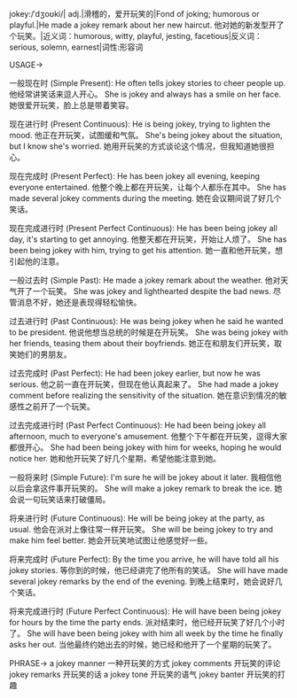 jokey:/ˈdʒoʊki/| adj.|滑稽的，爱开玩笑的|Fond of joking; humorous or playful.|He made a jokey remark about her new haircut. 他对她的新发型开了个玩笑。|近义词：humorous, witty, playful, jesting, facetious|反义词：serious, solemn, earnest|词性:形容词

USAGE->

一般现在时 (Simple Present):
He often tells jokey stories to cheer people up.  他经常讲笑话来逗人开心。
She is jokey and always has a smile on her face. 她很爱开玩笑，脸上总是带着笑容。


现在进行时 (Present Continuous):
He is being jokey, trying to lighten the mood. 他正在开玩笑，试图缓和气氛。
She's being jokey about the situation, but I know she's worried.  她用开玩笑的方式谈论这个情况，但我知道她很担心。


现在完成时 (Present Perfect):
He has been jokey all evening, keeping everyone entertained. 他整个晚上都在开玩笑，让每个人都乐在其中。
She has made several jokey comments during the meeting.  她在会议期间说了好几个笑话。


现在完成进行时 (Present Perfect Continuous):
He has been being jokey all day, it's starting to get annoying. 他整天都在开玩笑，开始让人烦了。
She has been being jokey with him, trying to get his attention. 她一直和他开玩笑，想引起他的注意。


一般过去时 (Simple Past):
He made a jokey remark about the weather. 他对天气开了一个玩笑。
She was jokey and lighthearted despite the bad news. 尽管消息不好，她还是表现得轻松愉快。


过去进行时 (Past Continuous):
He was being jokey when he said he wanted to be president. 他说他想当总统的时候是在开玩笑。
She was being jokey with her friends, teasing them about their boyfriends.  她正在和朋友们开玩笑，取笑她们的男朋友。


过去完成时 (Past Perfect):
He had been jokey earlier, but now he was serious. 他之前一直在开玩笑，但现在他认真起来了。
She had made a jokey comment before realizing the sensitivity of the situation.  她在意识到情况的敏感性之前开了一个玩笑。


过去完成进行时 (Past Perfect Continuous):
He had been being jokey all afternoon, much to everyone's amusement. 他整个下午都在开玩笑，逗得大家都很开心。
She had been being jokey with him for weeks, hoping he would notice her. 她和他开玩笑了好几个星期，希望他能注意到她。


一般将来时 (Simple Future):
I'm sure he will be jokey about it later. 我相信他以后会拿这件事开玩笑的。
She will make a jokey remark to break the ice. 她会说一句玩笑话来打破僵局。


将来进行时 (Future Continuous):
He will be being jokey at the party, as usual.  他会在派对上像往常一样开玩笑。
She will be being jokey to try and make him feel better. 她会开玩笑地试图让他感觉好一些。


将来完成时 (Future Perfect):
By the time you arrive, he will have told all his jokey stories. 等你到的时候，他已经讲完了他所有的笑话。
She will have made several jokey remarks by the end of the evening.  到晚上结束时，她会说好几个笑话。


将来完成进行时 (Future Perfect Continuous):
He will have been being jokey for hours by the time the party ends.  派对结束时，他已经开玩笑了好几个小时了。
She will have been being jokey with him all week by the time he finally asks her out.  当他最终约她出去的时候，她已经和他开了一个星期的玩笑了。


PHRASE->
a jokey manner  一种开玩笑的方式
jokey comments  开玩笑的评论
jokey remarks  开玩笑的话
a jokey tone  开玩笑的语气
jokey banter  开玩笑的打趣
